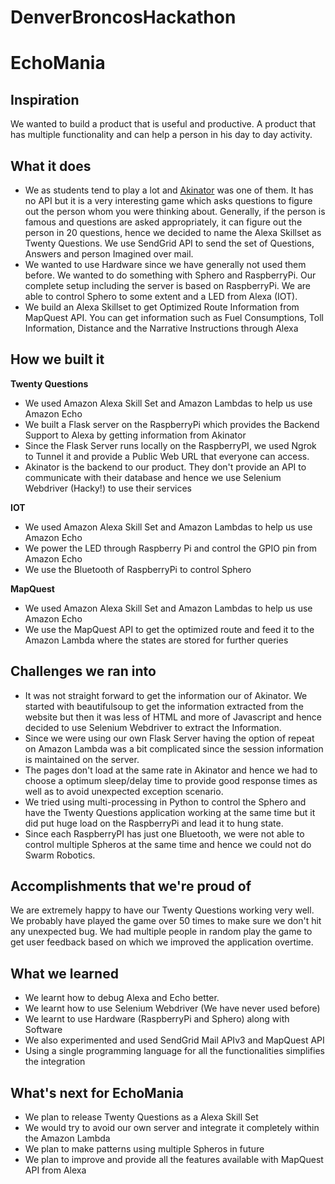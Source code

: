 # DenverBroncosHackathon
# EchoMania

## Inspiration

We wanted to build a product that is useful and productive. A product that has multiple functionality and can help a person in his day to day activity. 

## What it does

* We as students tend to play a lot and [Akinator](http://en.akinator.com/) was one of them. It has no API but it is a very interesting game which asks questions to figure out the person whom you were thinking about. Generally, if the person is famous and questions are asked appropriately, it can figure out the person in 20 questions, hence we decided to name the Alexa Skillset as Twenty Questions. We use SendGrid API to send  the set of Questions, Answers and person Imagined over mail.
* We wanted to use Hardware since we have generally not used them before. We wanted to do something with Sphero and RaspberryPi. Our complete setup including the server is based on RaspberryPi. We are able to control Sphero to some extent and a LED from Alexa (IOT).
* We build an Alexa Skillset to get Optimized Route Information from MapQuest API. You can get information such as Fuel Consumptions, Toll Information, Distance and the Narrative Instructions through Alexa

## How we built it

**Twenty Questions**
* We used Amazon Alexa Skill Set and Amazon Lambdas to help us use Amazon Echo
* We built a Flask server on the RaspberryPi which provides the Backend Support to Alexa by getting information from Akinator
* Since the Flask Server runs locally on the RaspberryPI, we used Ngrok to Tunnel it and provide a Public Web URL that everyone can access.
* Akinator is the backend to our product. They don't provide an API to communicate with their database and hence we use Selenium Webdriver (Hacky!)  to use their services

**IOT**
* We used Amazon Alexa Skill Set and Amazon Lambdas to help us use Amazon Echo
* We power the LED through Raspberry Pi and control the GPIO pin from Amazon Echo
* We use the Bluetooth of RaspberryPi to control Sphero

**MapQuest**
* We used Amazon Alexa Skill Set and Amazon Lambdas to help us use Amazon Echo
* We use the MapQuest API to get the optimized route and feed it to the Amazon Lambda where the states are stored for further queries

## Challenges we ran into

* It was not straight forward to get the information our of Akinator. We started with beautifulsoup to get the information extracted from the website but then it was less of HTML and more of Javascript and hence decided to use Selenium Webdriver to extract the Information.
* Since we were using our own Flask Server having the option of repeat on Amazon Lambda was a bit complicated since the session information is maintained on the server.
* The pages don't load at the same rate in Akinator and hence we had to choose a optimum sleep/delay time to provide good response times as well as to avoid unexpected exception scenario.
* We tried using multi-processing in Python to control the Sphero and have the Twenty Questions application working at the same time but it did put huge load on the RaspberryPi and lead it to hung state.
* Since each RaspberryPI has just one Bluetooth, we were not able to control multiple Spheros at the same time and hence we could not do Swarm Robotics.

## Accomplishments that we're proud of

We are extremely happy to have our Twenty Questions working very well. We probably have played the game over 50 times to make sure we don't hit any unexpected bug. We had multiple people in random play the game to get user feedback based on which we improved the application overtime.

## What we learned

* We learnt how to debug Alexa and Echo better. 
* We learnt how to use Selenium Webdriver (We have never used before)
* We learnt to use Hardware (RaspberryPi and Sphero) along with Software
* We also experimented and used SendGrid Mail APIv3 and MapQuest API
* Using a single programming language for all the functionalities simplifies the integration

## What's next for EchoMania

* We plan to release Twenty Questions as a Alexa Skill Set
* We would try to avoid our own server and integrate it completely within the Amazon Lambda
* We plan to make patterns using multiple Spheros in future
* We plan to improve and provide all the features available with MapQuest API from Alexa
